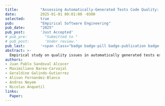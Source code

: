 ```yaml
---
title:          "Assessing Automatically-Generated Tests Code Quality: Beyond Traditional Test Smells (just accepted)"
date:           2025-01-01 00:01:00 -0300
selected:       true
pub:            "Empirical Software Engineering"
pub_date:       "2025"
pub_post:       'Just Accepted'
# pub_pre:        "Submitted to "
# pub_post:       'Under review.'
pub_last:       '<span class="badge badge-pill badge-publication badge-primary">EMSE</span> <span class="badge badge-pill badge-publication badge-success">Q1</span>'
abstract: >-
  Empirical study on quality issues in automatically generated tests extending beyond classical test-smell taxonomies.
authors:
- Juan Pablo Sandoval Alcocer
- Maximiliano Narea-Carvajal
- Geraldine Galindo-Gutierrez
- Alison Fernandez-Blanco
- Andres Neyem
- Nicolas Anquetil
links:
  Paper: 
---
```

